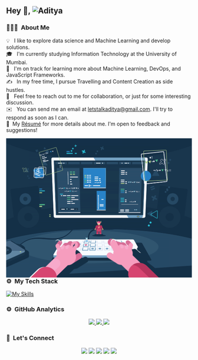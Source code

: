 ## Hey 👋, ![Aditya](https://raw.githubusercontent.com/Yuvadi29/Yuvadi29/main/Github%20Banner.png)

### 👨🏻‍💻 &nbsp;About Me

💡 &nbsp; I like to explore data science and Machine Learning and develop solutions.\
🎓 &nbsp; I'm currently studying Information Technology at the University of Mumbai.\
🌱 &nbsp; I'm on track for learning more about Machine Learning, DevOps, and JavaScript Frameworks.\
✍️ &nbsp; In my free time, I pursue Travelling and Content Creation as side hustles.\
💬 &nbsp; Feel free to reach out to me for collaboration, or just for some interesting discussion.\
✉️ &nbsp; You can send me an email at letstalkaditya@gmail.com. I'll try to respond as soon as I can.\
📄 &nbsp;My [Résumé](https://adityatrivedi.vercel.app/) for more details about me. I'm open to feedback and suggestions!

<img alt="Night Coding" src="https://raw.githubusercontent.com/Yuvadi29/Yuvadi29/main/developer.gif" height="auto" width="auto" align="right"/>

### ⚙️ &nbsp;My Tech Stack

[![My Skills](https://skillicons.dev/icons?i=ae,arduino,bootstrap,c,css,django,fastapi,flask,figma,git,github,graphql,html,js,linux,mongodb,nextjs,nodejs,postman,pr,py,react,redux,replit,styledcomponents,tailwind,vercel,vite,&perline=10)](https://skillicons.dev)

### ⚙️ &nbsp;GitHub Analytics

<p align="center">
  <a href="https://github.com/Yuvadi29">
    <img height="180em" src="https://github-readme-stats-eight-theta.vercel.app/api?username=Yuvadi29&show_icons=true&theme=algolia&include_all_commits=true&count_private=true"/>
    <img height="180em" src="https://github-readme-stats-eight-theta.vercel.app/api/top-langs/?username=Yuvadi29&layout=compact&langs_count=8&theme=algolia"/>
    <img height="180em" src="https://github-readme-streak-stats.herokuapp.com/?user=Yuvadi29&hide_border=true&include_all_commits=true"/>
  </a>
</p>

### 👋 &nbsp;Let's Connect

<p align="center">
  <a href="https://adityatrivedi.vercel.app/"><img src="https://img.shields.io/badge/-Portfolio-3423A6?style=flat&logo=Google-Chrome&logoColor=white"/></a>
  <a href="https://www.linkedin.com/in/aditya-trivedi-b99586211/"><img src="https://img.shields.io/badge/-Aditya%20Trivedi-0077B5?style=flat&logo=Linkedin&logoColor=white"/></a>
  <a href="mailto:letstalkaditya@gmail.com"><img src="https://img.shields.io/badge/-letstalkaditya@gmail.com-D14836?style=flat&logo=Gmail&logoColor=white"/></a>
  <a href="https://instagram.com/@_coding_adda"><img src="https://img.shields.io/badge/-@_coding_adda-E4405F?style=flat&logo=Instagram&logoColor=white"/></a>
  <a href="https://youtube.com/@coding_adda"><img src="https://img.shields.io/badge/-@coding_adda-c4302b?style=flat&logo=Youtube&logoColor=white"/></a>
</p>
